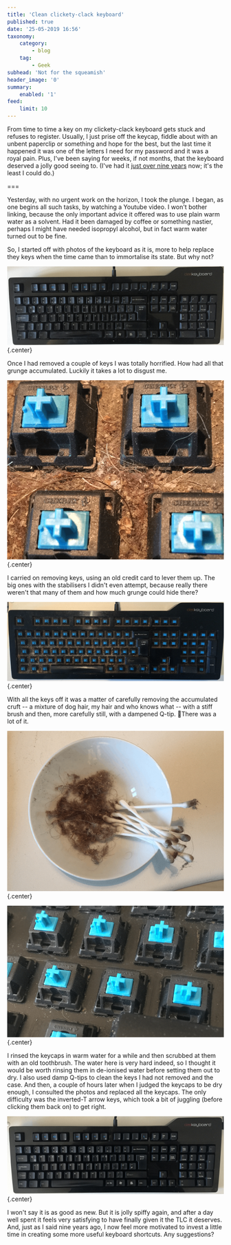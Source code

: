 ```yaml
---
title: 'Clean clickety-clack keyboard'
published: true
date: '25-05-2019 16:56'
taxonomy:
    category:
        - blog
    tag:
        - Geek
subhead: 'Not for the squeamish'
header_image: '0'
summary:
    enabled: '1'
feed:
    limit: 10
---
```


 

From time to time a key on my clickety-clack keyboard gets stuck and refuses to register. Usually, I just prise off the keycap, fiddle about with an unbent paperclip or something and hope for the best, but the last time it happened it was one of the letters I need for my password and it was a royal pain. Plus, I've been saying for weeks, if not months, that the keyboard deserved a jolly good seeing to. (I've had it [just over nine years](/blog/keyboard-love) now; it's the least I could do.) 

===

Yesterday, with no urgent work on the horizon, I took the plunge. I began, as one begins all such tasks, by watching a Youtube video. I won't bother linking, because the only important advice it offered was to use plain warm water as a solvent. Had it been damaged by coffee or something nastier, perhaps I might have needed isopropyl alcohol, but in fact warm water turned out to be fine.

So, I started off with photos of the keyboard as it is, more to help replace they keys when the time came than to immortalise its state. But why not?

![dirty keyboard surface](keyboard-dirty.png){.center}

Once I had removed a couple of keys I was totally horrified. How had all that grunge accumulated. Luckily it takes a lot to disgust me.

![close up of filthy keyboard with caps removed](keys-filthy.png){.center} 

I carried on removing keys, using an old credit card to lever them up. The big ones with the stabilisers I didn't even attempt, because really there weren't that many of them and how much grunge could hide there?

![dirty keyboard with all keycaps removed](keyboard-filthy.png){.center} 

With all the keys off it was a matter of carefully removing the accumulated cruft -- a mixture of dog hair, my hair and who knows what -- with a stiff brush and then, more carefully still, with a dampened Q-tip. There was a lot of it.

![accumulated grunge and dirty Q-tips](filth.png){.center} 

![close up of cleaned keyboard with keycaps removed](keys-clean.png){.center}  

I rinsed the keycaps in warm water for a while and then scrubbed at them with an old toothbrush. The water here is very hard indeed, so I thought it would be worth rinsing them in de-ionised water before setting them out to dry. I also used damp Q-tips to clean the keys I had not removed and the case. And then, a couple of hours later when I judged the keycaps to be dry enough, I consulted the photos and replaced all the keycaps. The only difficulty was the inverted-T arrow keys, which took a bit of juggling (before clicking them back on) to get right.

![cleaned keyboard surface](keyboard-clean.png){.center}

I won't say it is as good as new. But it is jolly spiffy again, and after a day well spent it feels very satisfying to have finally given it the TLC it deserves. And, just as I said nine years ago, I now feel more motivated to invest a little time in creating some more useful keyboard shortcuts. Any suggestions?